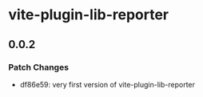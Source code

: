 # vite-plugin-lib-reporter

## 0.0.2

### Patch Changes

- df86e59: very first version of vite-plugin-lib-reporter
